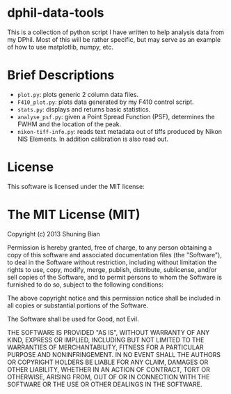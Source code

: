 dphil-data-tools
================

This is a collection of python script I have written to help analysis data from
my DPhil. Most of this will be rather specific, but may serve as an example of
how to use matplotlib, numpy, etc.

Brief Descriptions
==================

* `plot.py`: plots generic 2 column data files.
* `F410_plot.py`: plots data generated by my F410 control script.
* `stats.py`: displays and returns basic statistics.
* `analyse_psf.py`: given a Point Spread Function (PSF), determines the FWHM
   and the location of the peak.
* `nikon-tiff-info.py`: reads text metadata out of tiffs produced by Nikon NIS
   Elements. In addition calibration is also read out.

License
=======

This software is licensed under the MIT license:

The MIT License (MIT)
=====================
Copyright (c) 2013 Shuning Bian

Permission is hereby granted, free of charge, to any person obtaining a copy
of this software and associated documentation files (the "Software"), to deal
in the Software without restriction, including without limitation the rights
to use, copy, modify, merge, publish, distribute, sublicense, and/or sell
copies of the Software, and to permit persons to whom the Software is
furnished to do so, subject to the following conditions:

The above copyright notice and this permission notice shall be included in
all copies or substantial portions of the Software.

The Software shall be used for Good, not Evil.

THE SOFTWARE IS PROVIDED "AS IS", WITHOUT WARRANTY OF ANY KIND, EXPRESS OR
IMPLIED, INCLUDING BUT NOT LIMITED TO THE WARRANTIES OF MERCHANTABILITY,
FITNESS FOR A PARTICULAR PURPOSE AND NONINFRINGEMENT. IN NO EVENT SHALL THE
AUTHORS OR COPYRIGHT HOLDERS BE LIABLE FOR ANY CLAIM, DAMAGES OR OTHER
LIABILITY, WHETHER IN AN ACTION OF CONTRACT, TORT OR OTHERWISE, ARISING FROM,
OUT OF OR IN CONNECTION WITH THE SOFTWARE OR THE USE OR OTHER DEALINGS IN
THE SOFTWARE.


